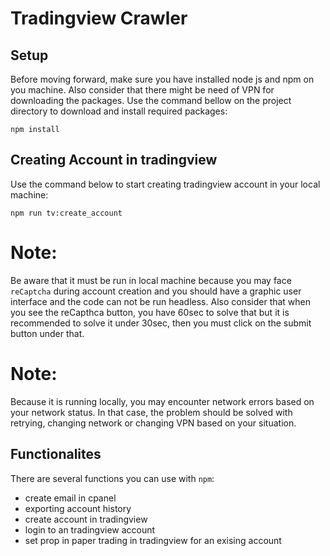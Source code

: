 # Tradingview Crawler

## Setup
Before moving forward, make sure you have installed node js and npm on you machine.
Also consider that there might be need of VPN for downloading the packages.
Use the command bellow on the project directory to download and install required packages:
```
npm install
```

## Creating Account in tradingview
Use the command below to start creating tradingview account in your local machine:
```
npm run tv:create_account
```
# Note:
Be aware that it must be run in local machine because you may face `reCaptcha` during account creation and you should have a graphic user interface and the code can not be run headless. Also consider that when you see the reCapthca button, you have 60sec to solve that but it is recommended to solve it under 30sec, then you must click on the submit button under that.

# Note:
Because it is running locally, you may encounter network errors based on your network status. In that case, the problem should be solved with retrying, changing network or changing VPN based on your situation.

## Functionalites
There are several functions you can use with `npm`:
* create email in cpanel
* exporting account history
* create account in tradingview
* login to an tradingview account
* set prop in paper trading in tradingview for an exising account
